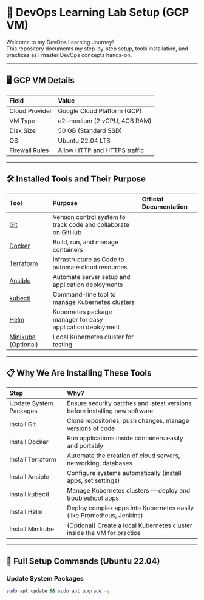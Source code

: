 # 🚀 DevOps Learning Lab Setup (GCP VM)

Welcome to my DevOps Learning Journey!  
This repository documents my step-by-step setup, tools installation, and practices as I master DevOps concepts hands-on.

---

## 🖥️ GCP VM Details

| Field | Value |
|:---|:---|
| Cloud Provider | Google Cloud Platform (GCP) |
| VM Type | e2-medium (2 vCPU, 4GB RAM) |
| Disk Size | 50 GB (Standard SSD) |
| OS | Ubuntu 22.04 LTS |
| Firewall Rules | Allow HTTP and HTTPS traffic |

---

## 🛠️ Installed Tools and Their Purpose

| Tool | Purpose | Official Documentation |
|:---|:---|:---|
| [Git](https://git-scm.com/doc) | Version control system to track code and collaborate on GitHub |
| [Docker](https://docs.docker.com/) | Build, run, and manage containers |
| [Terraform](https://developer.hashicorp.com/terraform/docs) | Infrastructure as Code to automate cloud resources |
| [Ansible](https://docs.ansible.com/) | Automate server setup and application deployments |
| [kubectl](https://kubernetes.io/docs/reference/kubectl/) | Command-line tool to manage Kubernetes clusters |
| [Helm](https://helm.sh/docs/) | Kubernetes package manager for easy application deployment |
| [Minikube](https://minikube.sigs.k8s.io/docs/) (Optional) | Local Kubernetes cluster for testing |

---

## 📋 Why We Are Installing These Tools

| Step | Why? |
|:---|:---|
| Update System Packages | Ensure security patches and latest versions before installing new software |
| Install Git | Clone repositories, push changes, manage versions of code |
| Install Docker | Run applications inside containers easily and portably |
| Install Terraform | Automate the creation of cloud servers, networking, databases |
| Install Ansible | Configure systems automatically (install apps, set settings) |
| Install kubectl | Manage Kubernetes clusters — deploy and troubleshoot apps |
| Install Helm | Deploy complex apps into Kubernetes easily (like Prometheus, Jenkins) |
| Install Minikube | (Optional) Create a local Kubernetes cluster inside the VM for practice |

---

## 🧰 Full Setup Commands (Ubuntu 22.04)

### Update System Packages
```bash
sudo apt update && sudo apt upgrade -y
